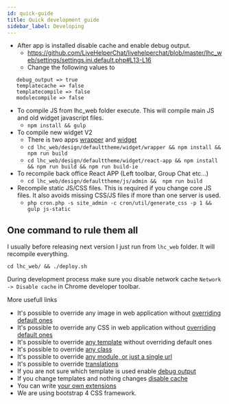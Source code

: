 ```yaml
---
id: quick-guide
title: Quick development guide
sidebar_label: Developing
---
```


 * After app is installed disable cache and enable debug output. 
   * https://github.com/LiveHelperChat/livehelperchat/blob/master/lhc_web/settings/settings.ini.default.php#L13-L16
   * Change the following values to
```
   debug_output => true
   templatecache => false
   templatecompile => false
   modulecompile => false
```
 * To compile JS from lhc_web folder execute. This will compile main JS and old widget javascript files.
   * `npm install && gulp`
 * To compile new widget V2
   * There is two apps [wrapper](https://github.com/LiveHelperChat/livehelperchat/tree/master/lhc_web/design/defaulttheme/widget/wrapper) and [widget](https://github.com/LiveHelperChat/livehelperchat/tree/master/lhc_web/design/defaulttheme/widget/react-app)
   * `cd lhc_web/design/defaulttheme/widget/wrapper && npm install && npm run build`
   * `cd lhc_web/design/defaulttheme/widget/react-app && npm install && npm run build && npm run build-ie`
 * To recompile back office React APP (Left toolbar, Group Chat etc...)
   * `cd lhc_web/design/defaulttheme/js/admin &&  npm run build`
 * Recompile static JS/CSS files. This is required if you change core JS files. It also avoids missing CSS/JS files if more than one server is used.
   * `php cron.php -s site_admin -c cron/util/generate_css -p 1 && gulp js-static`

## One command to rule them all

I usually before releasing next version I just run
from `lhc_web` folder. It will recompile everything.

```shell
cd lhc_web/ && ./deploy.sh
```

During development process make sure you disable network cache `Network -> Disable cache` in Chrome developer toolbar.

More usefull links

* It's possible to override any image in web application without [overriding default ones](development/unbrand.md#how-to-change-logo)
* It's possible to override any CSS in web application without [overriding default ones](development/unbrand.md)
* It's possible to override [any template](extending/overriding-templates.md) without overriding default ones
* It's possible to override [any class](development/override-class.md)
* It's possible to override [any module, or just a single url](extending/override-module.md)
* It's possible to override [translations](language.md#how-to-override-default-translations)
* If you are not sure which template is used enable [debug output](debug.md)
* If you change templates and nothing changes [disable cache](debug.md#disabling-cache)
* You can write [your own extensions](extending/writing-extension.md)
* We are using bootstrap 4 CSS framework.